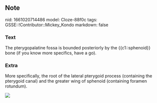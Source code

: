 ## Note
nid: 1661020714486
model: Cloze-88f0c
tags: GSSE::!Contributor::Mickey_Kondo
markdown: false

### Text
The pterygopalatine fossa is bounded posteriorly by the {{c1::sphenoid}} bone (if you know more specifics, have a go).

### Extra
More specifically, the root of the lateral pterygoid process
(containing the pterygoid canal) and the greater wing of sphenoid
(containing foramen rotundum).
<div><img src= 
"https://media.springernature.com/lw685/springer-static/image/art%3A10.1007%2Fs00276-011-0808-8/MediaObjects/276_2011_808_Fig1_HTML.gif"></div>
